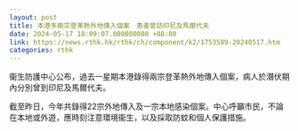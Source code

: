 ```yaml
---
layout: post
title: 本港多兩宗登革熱外地傳入個案　患者曾訪印尼及馬爾代夫
date: 2024-05-17 18:09:07.000000000 +08:00
link: https://news.rthk.hk/rthk/ch/component/k2/1753589-20240517.htm
categories: rthk
---
```


衞生防護中心公布，過去一星期本港錄得兩宗登革熱外地傳入個案，病人於潛伏期內分別曾到印尼及馬爾代夫。

截至昨日，今年共錄得22宗外地傳入及一宗本地感染個案。中心呼籲市民，不論在本地或外遊，應時刻注意環境衞生，以及採取防蚊和個人保護措施。
